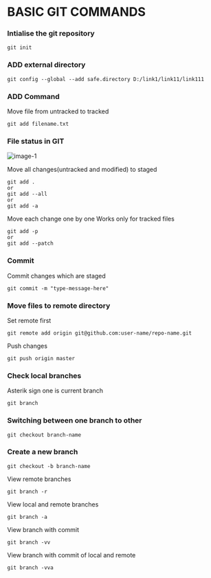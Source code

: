 # BASIC GIT COMMANDS

### Intialise the git repository
```
git init
```


### ADD external directory
```
git config --global --add safe.directory D:/link1/link11/link111
```

### ADD Command

Move file from untracked to tracked
```
git add filename.txt
```

### File status in GIT

![image-1](image1.png)





Move all changes(untracked and modified) to staged

```
git add .
or
git add --all
or 
git add -a
```

Move each change one by one
Works only for tracked files
```
git add -p
or
git add --patch
```
### Commit
Commit changes which are staged
```
git commit -m "type-message-here"
```

### Move files to remote directory

Set remote first
```
git remote add origin git@github.com:user-name/repo-name.git
```

Push changes
```
git push origin master
```


### Check local branches
Asterik sign one is current branch
```
git branch
```

### Switching between one branch to other

```
git checkout branch-name
```

### Create a new branch
```
git checkout -b branch-name
```

View remote branches

```
git branch -r
```

View local and remote branches

```
git branch -a
```

View branch with commit

```
git branch -vv
```

View branch with commit of local and remote

```
git branch -vva
```

